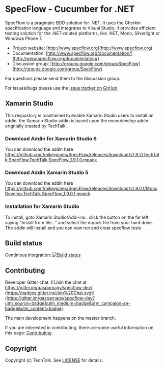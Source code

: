 # SpecFlow - Cucumber for .NET

SpecFlow is a pragmatic BDD solution for .NET. It uses the Gherkin specification language and integrates to Visual Studio. It provides efficient testing solution for the .NET-related platforms, like .NET, Mono, Silverlight or Windows Phone 7.

- Project website: [http://www.specflow.org](http://www.specflow.org)
- Documentation: [http://www.specflow.org/documentation/](http://www.specflow.org/documentation/)
- Discussion group: [http://groups.google.com/group/SpecFlow](http://groups.google.com/group/SpecFlow) 

For questions please send them to the Discussion group.

For issues/bugs please use the [issue tracker on GitHub](https://github.com/techtalk/SpecFlow/issues)

## Xamarin Studio

This respostory is maintained to enable Xamarin Studio users to install an addin, the Xamarin Studio addin is based upon the monodevelop addin orignially created by TechTalk.

### Download Addin for Xamarin Studio 6
You can download the addin here https://github.com/mikeyjones/SpecFlow/releases/download/v1.9.2/TechTalk.SpecFlow.TechTalk.SpecFlow_1.9.1.0.mpack

### Download Addin Xamarin Studio 5
You can download the addin here https://github.com/mikeyjones/SpecFlow/releases/download/v1.9.0.1/MonoDevelop.TechTalk.SpecFlow_1.9.0.1.mpack

### Installation for Xamarin Studio
To install, goto Xamarin Studio/Addi-ins.. click the button on the far left saying "Install from file..." and select the mpack file from your hard drive. The addin will install and you can now run and creat specflow tests


## Build status
Continious integration: [![Build status](https://ci.appveyor.com/api/projects/status/h9nb6vii9xj8vbtl?svg=true)](https://ci.appveyor.com/project/SpecFlow/specflow-kx1o3)

## Contributing

Developer Gitter chat:
[![Join the chat at https://gitter.im/gasparnagy/specflow-dev](https://badges.gitter.im/Join%20Chat.svg)](https://gitter.im/gasparnagy/specflow-dev?utm_source=badge&utm_medium=badge&utm_campaign=pr-badge&utm_content=badge)

The main development happens on the master branch.

If you are interested in contributing, there are some useful information on this page: [Contributing](https://github.com/techtalk/SpecFlow/wiki/Contributing).

## Copyright

Copyright (c) TechTalk. See [LICENSE](http://go.specflow.org/license) for details.
